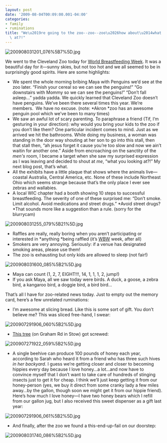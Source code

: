 ```yaml
---
layout: post
date: '2009-08-04T00:09:00.001-04:00'
categories:
- family
- ruminations
title: "We\u2019re going to the zoo--zoo--zoo\u2026how about\u2014what are you looking\
  \ at?!"
---
```



![200908031201_076%5B7%5D.jpg](200908031201_076%5B7%5D.jpg)

We went to the Cleveland Zoo today for [World Breastfeeding Week](http://worldbreastfeedingweek.org/). It was a beautiful day for it—sunny skies, but not too hot and we all seemed to be in surprisingly good spirits. Here are some highlights:  <ul>   <li>We spent the whole morning bribing Maya with Penguins we’d see at the zoo later. “Finish your cereal so we can see the penguins!” “Go downstairs with Mommy so we can see the penguins!” “Don’t fall asleep…” yadda yadda. We quickly learned that Cleveland Zoo doesn’t have penguins. We’ve been there several times this year. We’re members.&#160; We have no excuse. (note: *Akron *zoo has an awesome penguin pool which we’ve been to many times) </li>    <li>We saw an awful lot of scary parenting. To paraphrase a friend (Tif, I’m gesturing in your direction): why would you bring your kids to the zoo if you don’t like them? One particular incident comes to mind. Just as we arrived we hit the bathrooms. While doing my business, a woman was standing in the door way shouting at her son to go into this stall, then that stall then, “ah jesus forget it cause you’re too slow and now we ain’t waitin for another one.” Aside from encroaching on the sanctity of the *men's* room, I became a target when she saw my surprised expression as I was leaving and decided to shout at *me*, “what you looking at?!” My next blog post, that’s what. </li>    <li>All the exhibits have a little plaque that shows where the animals live—coastal Australia, Central America, etc. None of these include Northeast Ohio which seems strange because that’s the only place I ever see zebras and wallabies. </li>    <li>A local WIC chapter had a booth showing 10 steps to successful breastfeeding. The severity of one of these surprised me: “Don’t smoke. Limit alcohol. Avoid medications and street drugs.” *Avoid street drugs? *That sounds more like a suggestion than a rule. (sorry for the blurrycam) </li> </ul>

![200908031255_079%5B21%5D.jpg](200908031255_079%5B21%5D.jpg)   <ul>   <li>Raffles are really, really boring when you aren’t participating or interested in *anything *being raffled (it’s [WBW](http://worldbreastfeedingweek.org/) week, after all) </li>    <li>Smokers are very annoying. Seriously: if a venue has designated smoking areas, please use them! </li>    <li>The zoo is exhausting but only kids are allowed to sleep (not fair!) </li> </ul>

![200908031600_085%5B2%5D.jpg](200908031600_085%5B2%5D.jpg)   <ul>   <li>Maya can count (1, 2, 7, EIGHT!!!, 14, 1, 1, 1, 2, jump!) </li>    <li>If you ask Maya, all we saw today were birds. A duck, a goose, a zebra bird, a kangaroo bird, a doggie bird, a bird bird… </li> </ul>

That’s all I have for zoo-related news today. Just to empty out the memory card, here’s a few unrelated ruminations:  <ul>   <li>I’m awesome at slicing bread. Like this is some sort of gift. You don’t believe me? This was sliced free-hand, I swear: </li> </ul>

![200907291906_060%5B2%5D.jpg](200907291906_060%5B2%5D.jpg)   <ul>   <li>[This tree](http://maps.google.com/maps?f=q&source=s_q&hl=en&geocode=&q=&gl=us&ie=UTF8&ll=41.166306,-81.395806&spn=0,359.989067&t=h&z=17&layer=c&cbll=41.166309,-81.395928&panoid=8T8JJUBAggRZ738GKR5hZQ&cbp=12,66.99,,0,-11.52) (on Graham Rd in Stow) got screwed: </li> </ul>

![200907271922_059%5B2%5D.jpg](200907271922_059%5B2%5D.jpg)   <ul>   <li>A single beehive can produce 100 pounds of honey each year, according to Sarah who heard it from a friend who has three such hives *in her backyard*. I guess we’re getting closer and closer to becoming hippies every day because I love honey…a lot…and now have to convince myself that I don’t want to take care of hundreds of stinging insects just to get it for cheap. I think we’ll just keep getting it from our honey-person (yes, we buy it direct from some cranky lady a few miles away…by the gallon, though soon we might get it from our hippie friend). Here’s how much I love honey—I have two honey bears which I refill from our gallon jug, but I also received this sweet dispenser as a gift last year: </li> </ul>

![200907291906_061%5B2%5D.jpg](200907291906_061%5B2%5D.jpg)   <ul>   <li>And finally, after the zoo we found a this-end-up-fail on our doorstep: </li> </ul>

![200908031740_086%5B2%5D.jpg](200908031740_086%5B2%5D.jpg)